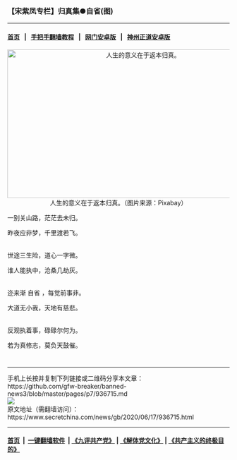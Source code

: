 ### 【宋紫凤专栏】归真集●自省(图)
------------------------

#### [首页](https://github.com/gfw-breaker/banned-news3/blob/master/README.md) &nbsp;&nbsp;|&nbsp;&nbsp; [手把手翻墙教程](https://github.com/gfw-breaker/guides/wiki) &nbsp;&nbsp;|&nbsp;&nbsp; [网门安卓版](https://github.com/oGate2/oGate) &nbsp;&nbsp;|&nbsp;&nbsp; [神州正道安卓版](https://github.com/SzzdOgate/update) 



<div class="article_right" style="fone-color:#000">
 <p style="text-align: center;">
  <img alt="人生的意义在于返本归真。" src="https://img3.secretchina.com/pic/2020/6-9/p2708061a696692094-ss.jpg" style="height:337px; width:600px"/>
  <br>
   人生的意义在于返本归真。（图片来源：Pixabay）
   <span id="hideid" name="hideid" style="color:red;display:none;">
    <span href="https://www.secretchina.com">
    </span>
   </span>
  </br>
 </p>
 <p>
  一别关山路，茫茫去未归。
  <span id="hideid" name="hideid" style="color:red;display:none;">
   <span href="https://www.secretchina.com">
   </span>
  </span>
 </p>
 <p>
  昨夜应非梦，千里渡若飞。
 </p>
 <p>
  <br>
   世途三生险，道心一字微。
  </br>
 </p>
 <p>
  谁人能执中，沧桑几劫灰。
 </p>
 <p>
  <br>
   迩来渐
   <span href="https://www.secretchina.com/news/gb/tag/自省" target="_blank">
    自省
   </span>
   ，每觉前事非。
  </br>
 </p>
 <p>
  大道无小我，天地有慈悲。
 </p>
 <p>
  <br>
   反观执着事，碌碌尔何为。
  </br>
 </p>
 <p>
  若为真修志，莫负天鼓催。
  <center>
   <div>
    <div id="txt-mid2-t22-2017" style="display: block;  max-height: 351px;  overflow: hidden;">
     <div id="SC-21xxx">
     </div>
     <ins class="adsbygoogle" data-ad-client="ca-pub-1276641434651360" data-ad-format="auto" data-ad-slot="4301710469" data-full-width-responsive="true" style="display:block">
     </ins>
    </div>
   </div>
  </center>
  <div style="padding-top:12px;">
  </div>
 </p>
</div>

<hr/>
手机上长按并复制下列链接或二维码分享本文章：<br/>
https://github.com/gfw-breaker/banned-news3/blob/master/pages/p7/936715.md <br/>
<a href='https://github.com/gfw-breaker/banned-news3/blob/master/pages/p7/936715.md'><img src='https://github.com/gfw-breaker/banned-news3/blob/master/pages/p7/936715.md.png'/></a> <br/>
原文地址（需翻墙访问）：https://www.secretchina.com/news/gb/2020/06/17/936715.html


------------------------
#### [首页](https://github.com/gfw-breaker/banned-news3/blob/master/README.md) &nbsp;|&nbsp; [一键翻墙软件](https://github.com/gfw-breaker/nogfw/blob/master/README.md) &nbsp;| [《九评共产党》](https://github.com/gfw-breaker/9ping.md/blob/master/README.md#九评之一评共产党是什么) | [《解体党文化》](https://github.com/gfw-breaker/jtdwh.md/blob/master/README.md) | [《共产主义的终极目的》](https://github.com/gfw-breaker/gczydzjmd.md/blob/master/README.md)


<img src='http://gfw-breaker.win/banned-news3/pages/p7/936715.md' width='0px' height='0px'/>